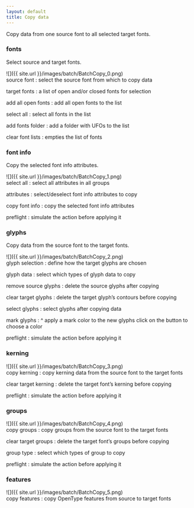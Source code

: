 ```yaml
---
layout: default
title: Copy data
---
```


Copy data from one source font to all selected target fonts.

### fonts

Select source and target fonts.

<div class='row'>

<div class='col' markdown='1'>
![]({{ site.url }}/images/batch/BatchCopy_0.png)
</div>

<div class='col' markdown='1'>
source font
: select the source font from which to copy data

target fonts
: a list of open and/or closed fonts for selection

add all open fonts
: add all open fonts to the list

select all
: select all fonts in the list

add fonts folder
: add a folder with UFOs to the list

clear font lists
: empties the list of fonts
</div>

</div>

### font info

Copy the selected font info attributes.

<div class='row'>

<div class='col' markdown='1'>
![]({{ site.url }}/images/batch/BatchCopy_1.png)
</div>

<div class='col' markdown='1'>
select all
: select all attributes in all groups

attributes
: select/deselect font info attributes to copy

copy font info
: copy the selected font info attributes

preflight
: simulate the action before applying it
</div>

</div>

### glyphs

Copy data from the source font to the target fonts.

<div class='row'>

<div class='col' markdown='1'>
![]({{ site.url }}/images/batch/BatchCopy_2.png)
</div>

<div class='col' markdown='1'>
glyph selection
: define how the target glyphs are chosen

glyph data
: select which types of glyph data to copy

remove source glyphs
: delete the source glyphs after copying

clear target glyphs
: delete the target glyph’s contours before copying

select glyphs
: select glyphs after copying data

mark glyphs
: ^
  apply a mark color to the new glyphs
  click on the button to choose a color

preflight
: simulate the action before applying it
</div>

</div>

### kerning

<div class='row'>

<div class='col' markdown='1'>
![]({{ site.url }}/images/batch/BatchCopy_3.png)
</div>

<div class='col' markdown='1'>
copy kerning
: copy kerning data from the source font to the target fonts

clear target kerning
: delete the target font’s kerning before copying

preflight
: simulate the action before applying it
</div>

</div>

### groups

<div class='row'>

<div class='col' markdown='1'>
![]({{ site.url }}/images/batch/BatchCopy_4.png)
</div>

<div class='col' markdown='1'>
copy groups
: copy groups from the source font to the target fonts

clear target groups
: delete the target font’s groups before copying

group type
: select which types of group to copy

preflight
: simulate the action before applying it
</div>

</div>

### features

<div class='row'>

<div class='col' markdown='1'>
![]({{ site.url }}/images/batch/BatchCopy_5.png)
</div>

<div class='col' markdown='1'>
copy features
: copy OpenType features from source to target fonts
</div>

</div>
